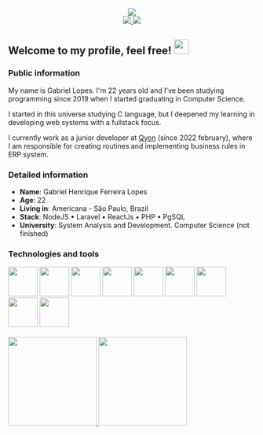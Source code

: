 <div id="header" align="center">
  <img src="https://media2.giphy.com/media/LMcB8XospGZO8UQq87/giphy.gif?cid=ecf05e47hnkmitgaixre5t0xmf0qecw1p5v2uxxdayf7li1l&rid=giphy.gif&ct=g"/>
</div>
<div align="center">
  <a target='_blank' href="https://linkedin.com/in/ghlopes">
      <img src="https://img.shields.io/badge/LinkedIn-0077B5?style=for-the-badge&logo=linkedin&logoColor=white">
  </a>
  <a target='_blank' href="https://instagram.com/_ghlopes">
      <img src="https://img.shields.io/badge/Instagram-E4405F?style=for-the-badge&logo=instagram&logoColor=white">
  </a>
</div>

## Welcome to my profile, feel free! <img src="https://media.giphy.com/media/hvRJCLFzcasrR4ia7z/giphy.gif" width="30px"/>

### Public information
My name is Gabriel Lopes. I'm 22 years old and I've been studying programming since 2019 when I started graduating in Computer Science.

I started in this universe studying C language, but I deepened my learning in developing web systems with a fullstack focus.

I currently work as a junior developer at <a href="https://qyon.com/" target="_blank" >Qyon</a> (since 2022 february), where I am responsible for creating routines and implementing business rules in ERP system.


### Detailed information

* **Name**: Gabriel Henrique Ferreira Lopes
* **Age**: 22
* **Living in**: Americana - São Paulo, Brazil
* **Stack**: NodeJS • Laravel • ReactJs • PHP • PgSQL
* **University**: System Analysis and Development. Computer Science (not finished)

### Technologies and tools
<div>
<img src="https://cdn.jsdelivr.net/gh/devicons/devicon/icons/laravel/laravel-plain.svg" width="60" height="60"/>
  <img src="https://cdn.jsdelivr.net/gh/devicons/devicon/icons/nodejs/nodejs-original.svg" width="60" height="60"/>
<img src="https://cdn.jsdelivr.net/gh/devicons/devicon/icons/react/react-original.svg" width="60" height="60"/>
<img src="https://cdn.jsdelivr.net/gh/devicons/devicon/icons/php/php-original.svg" width="60" height="60"/>
<img src="https://cdn.jsdelivr.net/gh/devicons/devicon/icons/javascript/javascript-original.svg" width="60" height="60"/>
<img src="https://cdn.jsdelivr.net/gh/devicons/devicon/icons/zend/zend-plain.svg" width="60" height="60"/>
<img src="https://cdn.jsdelivr.net/gh/devicons/devicon/icons/git/git-original.svg" width="60" height="60"/>
<img src="https://cdn.jsdelivr.net/gh/devicons/devicon/icons/postgresql/postgresql-original.svg" width="60" height="60"/>
<img src="https://cdn.jsdelivr.net/gh/devicons/devicon/icons/c/c-original.svg" width="60" height="60"/>
</div>
<br>
<div>
<a href="https://github.com.br/ghl0pes">
<img height="180em" src="https://github-readme-streak-stats.herokuapp.com/?user=ghl0pes&theme=vision-friendly-dark"/>
<img height="180em" src="https://github-readme-stats.vercel.app/api?username=ghl0pes&show_icons=true&theme=vision-friendly-dark&include_all_commits=true&count_private=true"/>
</div>
